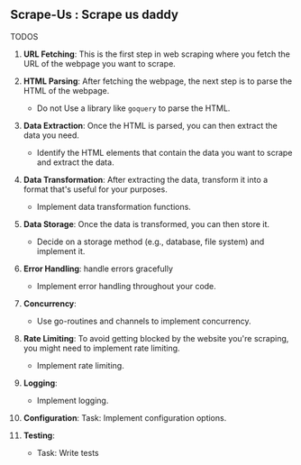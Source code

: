 ## Scrape-Us : Scrape us daddy

TODOS

1. **URL Fetching**: This is the first step in web scraping where you fetch the URL of the webpage you want to scrape.

2. **HTML Parsing**: After fetching the webpage, the next step is to parse the HTML of the webpage.

   - Do not Use a library like `goquery` to parse the HTML.

3. **Data Extraction**: Once the HTML is parsed, you can then extract the data you need.

   - Identify the HTML elements that contain the data you want to scrape and extract the data.

4. **Data Transformation**: After extracting the data, transform it into a format that's useful for your purposes.

   - Implement data transformation functions.

5. **Data Storage**: Once the data is transformed, you can then store it.

   - Decide on a storage method (e.g., database, file system) and implement it.

6. **Error Handling**: handle errors gracefully

   - Implement error handling throughout your code.

7. **Concurrency**:

   - Use go-routines and channels to implement concurrency.

8. **Rate Limiting**: To avoid getting blocked by the website you're scraping, you might need to implement rate limiting.

   - Implement rate limiting.

9. **Logging**:

   - Implement logging.

10. **Configuration**:
    Task: Implement configuration options.

11. **Testing**:
    - Task: Write tests
